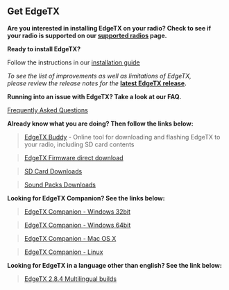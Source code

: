 ## Get EdgeTX

**Are you interested in installing EdgeTX on your radio? Check to see if your radio is supported on our [supported radios](https://edgetx.org/supportedradios) page.**

**Ready to install EdgeTX?** 

Follow the instructions in our  [installation guide](https://edgetx.gitbook.io/edgetx-user-manual/edgetx-how-to/update-from-opentx-to-edgetx)

*To see the list of improvements as well as limitations of EdgeTX,  
please review the release notes for the* **[latest EdgeTX release](https://github.com/EdgeTX/edgetx/releases/latest).**

**Running into an issue with EdgeTX? Take a look at our FAQ.** 

[Frequently Asked Questions](https://edgetx.org/faq)

**Already know what you are doing? Then follow the links below:**

> [EdgeTX Buddy](https://buddy.edgetx.org/) - Online tool for downloading and flashing EdgeTX to your radio, including SD card contents

> [EdgeTX Firmware direct download](https://github.com/EdgeTX/edgetx/releases/download/v2.8.4/edgetx-firmware-v2.8.4.zip)

> [SD Card Downloads](https://github.com/EdgeTX/edgetx-sdcard/releases)

> [Sound Packs Downloads](https://github.com/EdgeTX/edgetx-sdcard-sounds/releases)

**Looking for EdgeTX Companion? See the links below:**

>[EdgeTX Companion - Windows 32bit](https://github.com/EdgeTX/edgetx/releases/download/v2.8.4/edgetx-cpn-win32-v2.8.4.zip)

>[EdgeTX Companion - Windows 64bit](https://github.com/EdgeTX/edgetx/releases/download/v2.8.4/edgetx-cpn-win64-v2.8.4.zip)

>[EdgeTX Companion - Mac OS X](https://github.com/EdgeTX/edgetx/releases/download/v2.8.4/edgetx-cpn-osx-v2.8.4.zip)

>[EdgeTX Companion - Linux](https://github.com/EdgeTX/edgetx/releases/download/v2.8.4/edgetx-cpn-linux-v2.8.4.zip)

**Looking for EdgeTX in a language other than english? See the link below:**

>[EdgeTX 2.8.4 Multilingual builds](https://github.com/pfeerick/lang-firmwares/releases/tag/v2.8.4)
